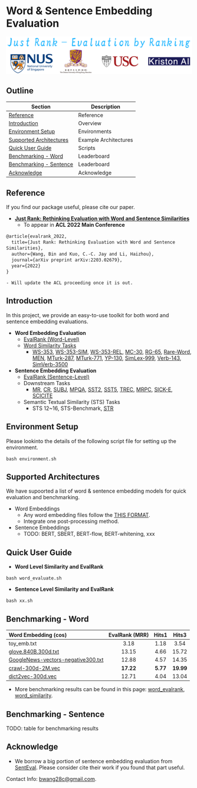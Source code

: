 # Word & Sentence Embedding Evaluation

<p align="center">
  <img src="img/logo.png" width="600" height="auto" />
</p>

## Outline

<div align="center">

| Section | Description |
|-|-|
| [Reference](#Reference)												| Reference                    		|
| [Introduction](#Introduction)          							| Overview                 		    |
| [Environment Setup](#Environment-Setup) 							| Environments             		    |
| [Supported Architectures](#Supported-Architectures) 				| Example Architectures    		    |
| [Quick User Guide](#Quick-User-Guide)							    | Scripts                 		    |
| [Benchmarking - Word](#Benchmarking---Word)						| Leaderboard              		    |
| [Benchmarking - Sentence](#Benchmarking---Sentence)				| Leaderboard              		    |
| [Acknowledge](#Acknowledge)										| Acknowledge		   		 		|

</div>

## Reference

If you find our package useful, please cite our paper.
- [**Just Rank: Rethinking Evaluation with Word and Sentence Similarities**](https://arxiv.org/abs/2203.02679)
    - To appear in **ACL 2022 Main Conference**

```
@article{evalrank_2022,
  title={Just Rank: Rethinking Evaluation with Word and Sentence Similarities},
  author={Wang, Bin and Kuo, C.-C. Jay and Li, Haizhou},
  journal={arXiv preprint arXiv:2203.02679},
  year={2022}
}
```
    - Will update the ACL proceeding once it is out.

## Introduction

In this project, we provide an easy-to-use toolkit for both word and sentence embedding evaluations.

- **Word Embedding Evaluation**
    - [EvalRank (Word-Level)](https://arxiv.org/abs/2203.02679)
    - [Word Similarity Tasks](https://arxiv.org/abs/1901.09785)
        - [WS-353](https://dl.acm.org/doi/10.1145/503104.503110), [WS-353-SIM](https://aclanthology.org/N09-1003/), [WS-353-REL](https://aclanthology.org/N09-1003/), [MC-30](https://www.tandfonline.com/doi/abs/10.1080/01690969108406936), [RG-65](https://dl.acm.org/doi/10.1145/365628.365657), [Rare-Word](https://aclanthology.org/W13-3512/), [MEN](https://www.jair.org/index.php/jair/article/view/10857), [MTurk-287](https://dl.acm.org/doi/10.1145/1963405.1963455), [MTurk-771](https://dl.acm.org/doi/10.1145/2339530.2339751), [YP-130](https://arxiv.org/abs/cs/0212033), [SimLex-999](https://aclanthology.org/J15-4004/), [Verb-143](https://aclanthology.org/D14-1034/), [SimVerb-3500](https://aclanthology.org/D16-1235/)
- **Sentence Embedding Evaluation**
    - [EvalRank (Sentence-Level)](https://arxiv.org/abs/2203.02679)
    - Downstream Tasks
        - [MR](https://aclanthology.org/P05-1015/), [CR](https://dl.acm.org/doi/10.1145/1014052.1014073), [SUBJ](https://aclanthology.org/P04-1035/), [MPQA](https://link.springer.com/article/10.1007/s10579-005-7880-9), [SST2](https://aclanthology.org/D13-1170/), [SST5](https://aclanthology.org/D13-1170/), [TREC](https://aclanthology.org/C02-1150/), [MRPC](https://aclanthology.org/C04-1051/), [SICK-E](https://aclanthology.org/L14-1314/), [SCICITE](https://arxiv.org/abs/1904.01608)
    - Semantic Textual Similarity (STS) Tasks
        - STS 12~16, STS-Benchmark, [STR](https://arxiv.org/pdf/2110.04845.pdf)

## Environment Setup

Please lookinto the details of the following script file for setting up the environment.

    bash environment.sh

## Supported Architectures 

We have supoorted a list of word & sentence embedding models for quick evaluation and benchmarking.

- Word Embeddings
    - Any word embedding files follow the [THIS FORMAT](./models/word_emb/).
    - Integrate one post-processing method.
- Sentence Embeddings
    - TODO: BERT, SBERT, BERT-flow, BERT-whitening, xxx

## Quick User Guide

- **Word Level Similarity and EvalRank**

```
bash word_evaluate.sh
```

- **Sentence Level Similarity and EvalRank**

```
bash xx.sh
```

## Benchmarking - Word


| Word Embedding (cos) | EvalRank (MRR) | Hits1 | Hits3 |
| :--- | :---: | :---: | :---: |
| toy_emb.txt | 3.18 | 1.18 | 3.54 |
| [glove.840B.300d.txt](https://nlp.stanford.edu/projects/glove/) | 13.15 | 4.66 | 15.72 |
| [GoogleNews-vectors-negative300.txt](https://code.google.com/archive/p/word2vec/) | 12.88 | 4.57 | 14.35 |
| [crawl-300d-2M.vec](https://fasttext.cc/docs/en/english-vectors.html) | **17.22** | **5.77** | **19.99** |
| [dict2vec-300d.vec](https://github.com/tca19/dict2vec) | 12.71 | 4.04 | 13.04 |


- More benchmarking results can be found in this page: [word_evalrank](./benchmarking/word_evalrank.md), [word_similarity](./benchmarking/word_similarity.md).


## Benchmarking - Sentence

TODO: table for benchmarking results


## Acknowledge

- We borrow a big portion of sentence embedding evaluation from [SentEval](https://github.com/facebookresearch/SentEval). Please consider cite their work if you found that part useful.


Contact Info: [bwang28c@gmail.com](mailto:bwang28c@gmail.com).